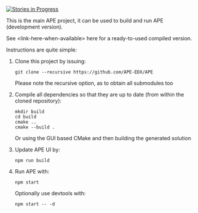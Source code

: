 [![Stories in Progress](https://badge.waffle.io/APE-EDX/APE.svg?label=In%20Progress&title=In%20Progress)](http://waffle.io/APE-EDX/APE)

This is the main APE project, it can be used to build and run APE (development version).

See \<link-here-when-available> here for a ready-to-used compiled version.

Instructions are quite simple:

1. Clone this project by issuing:
    ```
    git clone --recursive https://github.com/APE-EDX/APE
    ```
    Please note the recursive option, as to obtain all submodules too

2. Compile all dependencies so that they are up to date (from within the cloned repository):
    ```
    mkdir build
    cd build
    cmake ..
    cmake --build .
    ```
    Or using the GUI based CMake and then building the generated solution

3. Update APE UI by:
    ```
    npm run build
    ```

4. Run APE with:
    ```
    npm start
    ```
    Optionally use devtools with:
    ```
    npm start -- -d
    ```
